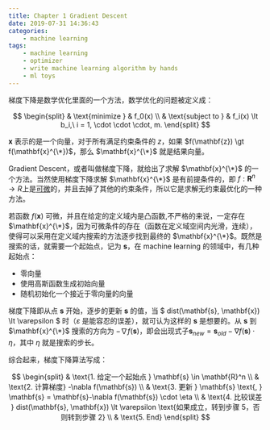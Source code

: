 ```yaml
---
title: Chapter 1 Gradient Descent
date: 2019-07-31 14:36:43
categories:
    - machine learning
tags: 
    - machine learning
    - optimizer
    - write machine learning algorithm by hands
    - ml toys
---
```


梯度下降是数学优化里面的一个方法，数学优化的问题被定义成：

$$
\begin{split}
& \text{minimize } & f_0(x) \\
& \text{subject to } & f_i(x) \lt b_i,\ i = 1, \cdot \cdot \cdot, m.
\end{split}
$$

$\mathbf{x}$ 表示的是一个向量，对于所有满足约束条件的 $z$，如果 $f(\mathbf{z}) \gt f(\mathbf{x}^{\*})$，那么 $\mathbf{x}^{\*}$ 就是结果向量。

Gradient Descent，或者叫做梯度下降，就给出了求解 $\mathbf{x}^{\*}$ 的一个方法。当然使用梯度下降求解 $\mathbf{x}^{\*}$ 是有前提条件的，即 $f: \mathbf{R}^n \rightarrow R$上是[可微](https://zh.wikipedia.org/wiki/%E5%8F%AF%E5%BE%AE%E5%87%BD%E6%95%B0)的，并且去掉了其他的约束条件，所以它是求解无约束最优化的一种方法。 
 
<!-- more -->

若函数 $f(\mathbf{x})$ 可微，并且在给定的定义域内是凸函数,不严格的来说，一定存在 $\mathbf{x}^{\*}$，因为可微条件的存在（函数在定义域空间内光滑，连续），使得可以采用在定义域内搜索的方法逐步找到最终的 $\mathbf{x}^{\*}$。既然是搜索的话，就需要一个起始点，记为 $\mathbf{s}$，在 machine learning 的领域中，有几种起始点：

- 零向量
- 使用高斯函数生成初始向量
- 随机初始化一个接近于零向量的向量

梯度下降即从点 $\mathbf{s}$ 开始，逐步的更新 $\mathbf{s}$ 的值，当 $ dist(\mathbf{s}, \mathbf{x}) \lt \varepsilon $ 时（$\varepsilon$ 是能容忍的误差），就可认为这样的 $\mathbf{s}$ 是想要的。从 $\mathbf{s}$ 到 $\mathbf{x}^{\*}$ 搜索的方向为 $-\nabla f(\mathbf{s})$，即会出现式子$\mathbf{s}_{new} = \mathbf{s}_{old}-\nabla f(\mathbf{s}) \cdot \eta$，其中 $\eta$ 就是搜索的步长。

综合起来，梯度下降算法写成：

$$
\begin{split}
& \text{1. 给定一个起始点 } \mathbf{s} \in \mathbf{R}^n \\
& \text{2. 计算梯度} -\nabla f(\mathbf{s}) \\
& \text{3. 更新 } \mathbf{s} \text{, } \mathbf{s} =  \mathbf{s}-\nabla f(\mathbf{s}) \cdot \eta \\
& \text{4. 比较误差 } dist(\mathbf{s}, \mathbf{x}) \lt \varepsilon \text{如果成立，转到步骤 5，否则转到步骤 2} \\
& \text{5. End} 
\end{split}
$$